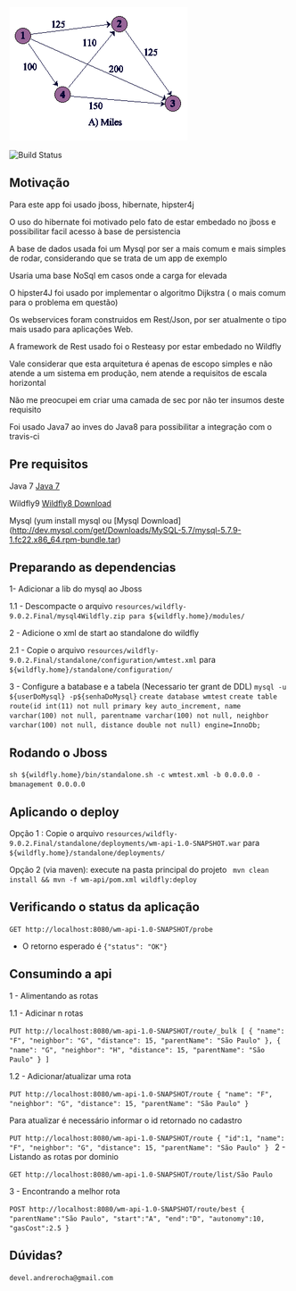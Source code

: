![WmTest](resources/graphA.gif?raw=true)

![Build Status](https://travis-ci.org/sonecabr/betterroute.svg?branch=master)


## Motivação

Para este app foi usado jboss, hibernate, hipster4j

O uso do hibernate foi motivado pelo fato de estar embedado no jboss e possibilitar facil acesso à base de persistencia

A base de dados usada foi um Mysql por ser a mais comum e mais simples de rodar, considerando que se trata de um app de exemplo

Usaria uma base NoSql em casos onde a carga for elevada

O hipster4J foi usado por implementar o algoritmo Dijkstra ( o mais comum para o problema em questão)

Os webservices foram construidos em Rest/Json, por ser atualmente o tipo mais usado para aplicações Web.

A framework de Rest usado foi o Resteasy por estar embedado no Wildfly

Vale considerar que esta arquitetura é apenas de escopo simples e não atende a um sistema em produção, nem atende a requisitos de escala horizontal

Não me preocupei em criar uma camada de sec por não ter insumos deste requisito

Foi usado Java7 ao inves do Java8 para possibilitar a integração com o travis-ci


## Pre requisitos

Java 7 [Java 7](https://www.java.com/pt_BR/download/)

Wildfly9 [Wildfly8 Download](http://download.jboss.org/wildfly/9.0.2.Final/wildfly-9.0.2.Final.tar.gz)

Mysql (yum install mysql ou [Mysql Download] (http://dev.mysql.com/get/Downloads/MySQL-5.7/mysql-5.7.9-1.fc22.x86_64.rpm-bundle.tar)

## Preparando as dependencias

1- Adicionar a lib do mysql ao Jboss

1.1 - Descompacte o arquivo `resources/wildfly-9.0.2.Final/mysql4Wildfly.zip para ${wildfly.home}/modules/`

2 - Adicione o xml de start ao standalone do wildfly

2.1 - Copie o arquivo `resources/wildfly-9.0.2.Final/standalone/configuration/wmtest.xml` para `${wildfly.home}/standalone/configuration/`

3 - Configure a batabase e a tabela (Necessario ter grant de DDL)
`mysql -u ${userDoMysql} -p${senhaDoMysql}`
`create database wmtest`
`create table route(id int(11) not null primary key auto_increment, name varchar(100) not null, parentname varchar(100) not null, neighbor varchar(100) not null, distance double not null) engine=InnoDb;`

## Rodando o Jboss

`sh ${wildfly.home}/bin/standalone.sh -c wmtest.xml -b 0.0.0.0 -bmanagement 0.0.0.0`

## Aplicando o deploy

Opção 1 : Copie o arquivo `resources/wildfly-9.0.2.Final/standalone/deployments/wm-api-1.0-SNAPSHOT.war` para `${wildfly.home}/standalone/deployments/`

Opção 2 (via maven): execute na pasta principal do projeto ` mvn clean install && mvn -f wm-api/pom.xml wildfly:deploy`

## Verificando o status da aplicação

`GET http://localhost:8080/wm-api-1.0-SNAPSHOT/probe`

* O retorno esperado é `{"status": "OK"}`

## Consumindo a api

1 - Alimentando as rotas

1.1 - Adicinar n rotas

`PUT http://localhost:8080/wm-api-1.0-SNAPSHOT/route/_bulk
[
    {
        "name": "F",
        "neighbor": "G",
        "distance": 15,
        "parentName": "São Paulo"
    },
    {
        "name": "G",
        "neighbor": "H",
        "distance": 15,
        "parentName": "São Paulo"
    }
]
`

1.2 - Adicionar/atualizar uma rota

`PUT http://localhost:8080/wm-api-1.0-SNAPSHOT/route
{
    "name": "F",
    "neighbor": "G",
    "distance": 15,
    "parentName": "São Paulo"
}
`

Para atualizar é necessário informar o id retornado no cadastro

`PUT http://localhost:8080/wm-api-1.0-SNAPSHOT/route
{
    "id":1,
    "name": "F",
    "neighbor": "G",
    "distance": 15,
    "parentName": "São Paulo"
}
`
2 - Listando as rotas por dominio

`GET http://localhost:8080/wm-api-1.0-SNAPSHOT/route/list/São Paulo`

3 - Encontrando a melhor rota

`POST http://localhost:8080/wm-api-1.0-SNAPSHOT/route/best
{
    "parentName":"São Paulo",
    "start":"A",
    "end":"D",
    "autonomy":10,
    "gasCost":2.5
}
`

## Dúvidas?
`devel.andrerocha@gmail.com`







